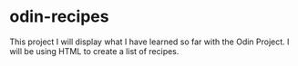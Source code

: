 # odin-recipes
This project I will display what I have learned so far with the Odin Project.
I will be using HTML to create a list of recipes.